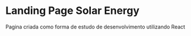 
# Landing Page Solar Energy

Pagina criada como forma de estudo de desenvolvimento utilizando React
